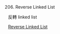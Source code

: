 206. Reverse Linked List

反轉 linked list

[Reverse Linked List](https://leetcode.com/problems/reverse-linked-list/)
